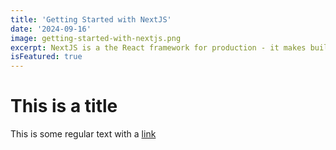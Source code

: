 ```yaml
---
title: 'Getting Started with NextJS'
date: '2024-09-16'
image: getting-started-with-nextjs.png
excerpt: NextJS is a the React framework for production - it makes building fullstack React applications and sites a breeze and ships with built-in SSR.
isFeatured: true
---
```


# This is a title

This is some regular text with a [link](https://google.com)
